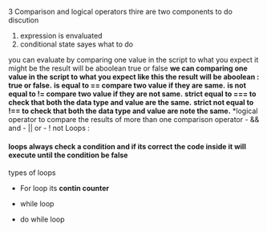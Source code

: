 3 Comparison and logical operators
thire are two components to do discution
1.  expression is envaluated
2. conditional state sayes what to do 

 you can evaluate by comparing one value in the script to what you expect it 
 might be the result will be aboolean true or false 
  **we can comparing one value in the script to what you expect like this
the result will be aboolean : true or false.**
**is equal to == compare two value if they are same.**
**is not equal to != compare two value if they are not same.**
**strict equal to === to check that both the data type and value are the same.**
**strict not equal to !== to check that both the data type and value are note the same.**
*logical operator to compare the results of more than one comparison operator - && and - || or - ! not
	Loops :
#### loops always check a condition and if its correct the code inside it will execute until the condition be false 

 types of loops 
* For loop  its **contin counter**
 * while loop 
 
 *  do while loop 
